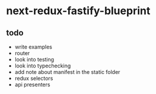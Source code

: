 # next-redux-fastify-blueprint

## todo

- write examples
- router
- look into testing
- look into typechecking
- add note about manifest in the static folder
- redux selectors
- api presenters
